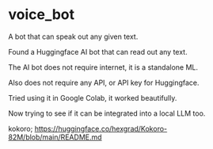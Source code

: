 # voice_bot
A bot that can speak out any given text. 


Found a Huggingface AI bot that can read out any text. 

The AI bot does not require internet, it is a standalone ML. 

Also does not require any API, or API key for Huggingface. 

Tried using it in Google Colab, it worked beautifully. 

Now trying to see if it can be integrated into a local LLM too. 

kokoro; https://huggingface.co/hexgrad/Kokoro-82M/blob/main/README.md
